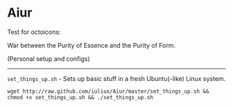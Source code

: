 Aiur
====

Test for octoicons: <span class="octicon octicon-microscope"></span>

War between the Purity of Essence and the Purity of Form.

(Personal setup and configs)

---

`set_things_up.sh` - Sets up basic stuff in a fresh Ubuntu(-like) Linux system.

    wget http://raw.github.com/iuliux/Aiur/master/set_things_up.sh && chmod +x set_things_up.sh && ./set_things_up.sh
